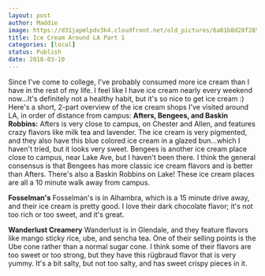 ```yaml
---
layout: post
author: Maddie
image: https://d31japmlpdv3k4.cloudfront.net/old_pictures/6a01b8d28f2857970c01b8d2dc260f970c-320wi.jpg
title: Ice Cream Around LA Part 1
categories: [local]
status: Publish
date: 2018-03-10
---
```


Since I've come to college, I've probably consumed more ice cream than I have in the rest of my life. I feel like I have ice cream nearly every weekend now...It's definitely not a healthy habit, but it's so nice to get ice cream :)
Here's a short, 2-part overview of the ice cream shops I've visited around LA, in order of distance from campus:
**Afters, Bengees, and Baskin Robbins:**
Afters is very close to campus, on Chester and Allen, and features crazy flavors like milk tea and lavender. The ice cream is very pigmented, and they also have this blue colored ice cream in a glazed bun...which I haven't tried, but it looks very sweet. Bengees is another ice cream place close to campus, near Lake Ave, but I haven't been there. I think the general consensus is that Bengees has more classic ice cream flavors and is better than Afters. There's also a Baskin Robbins on Lake! These ice cream places are all a 10 minute walk away from campus.

**Fosselman's**
Fosselman's is in Alhambra, which is a 15 minute drive away, and their ice cream is pretty good. I love their dark chocolate flavor; it's not too rich or too sweet, and it's great.

**Wanderlust Creamery**
Wanderlust is in Glendale, and they feature flavors like mango sticky rice, ube, and sencha tea. One of their selling points is the Ube cone rather than a normal sugar cone. I think some of their flavors are too sweet or too strong, but they have this rügbraud flavor that is very yummy. It's a bit salty, but not too salty, and has sweet crispy pieces in it.

